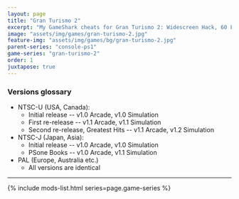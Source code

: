 ```yaml
---
layout: page
title: "Gran Turismo 2"
excerpt: "My GameShark cheats for Gran Turismo 2: Widescreen Hack, 60 FPS, Combined Disc, Metric system, and more."
image: "assets/img/games/gran-turismo-2.jpg"
feature-img: "assets/img/games/bg/gran-turismo-2.jpg"
parent-series: "console-ps1"
game-series: "gran-turismo-2"
order: 1
juxtapose: true
---
```


### Versions glossary
* NTSC-U (USA, Canada):
  * Initial release -- v1.0 Arcade, v1.0 Simulation
  * First re-release -- v1.1 Arcade, v1.1 Simulation
  * Second re-release, Greatest Hits -- v1.1 Arcade, v1.2 Simulation
* NTSC-J (Japan, Asia):
  * Initial release -- v1.0 Arcade, v1.0 Simulation
  * PSone Books -- v1.0 Arcade, v1.1 Simulation
* PAL (Europe, Australia etc.)
  * All versions are identical

***

{% include mods-list.html series=page.game-series %}
